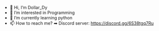 - 👋 Hi, I’m Dollar_Dy
- 👀 I’m interested in Programming
- 🌱 I’m currently learning python
- 📫 How to reach me? ➡ Discord server: https://discord.gg/6S38tgq7Ru

<!---
daraji1324/daraji1324 is a ✨ special ✨ repository because its `README.md` (this file) appears on your GitHub profile.
You can click the Preview link to take a look at your changes.
--->
